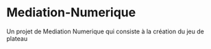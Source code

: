 # Mediation-Numerique
Un projet de Mediation Numerique qui consiste à la création du jeu de plateau 
